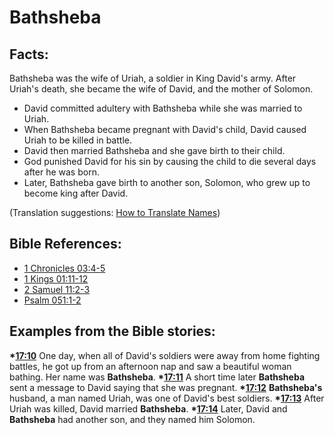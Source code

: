 # Bathsheba #

## Facts: ##

Bathsheba was the wife of Uriah, a soldier in King David's army. After Uriah's death, she became the wife of David, and the mother of Solomon.

* David committed adultery with Bathsheba while she was married to Uriah.
* When Bathsheba became pregnant with David's child, David caused Uriah to be killed in battle.
* David then married Bathsheba and she gave birth to their child. 
* God punished David for his sin by causing the child to die several days after he was born.
* Later, Bathsheba gave birth to another son, Solomon, who grew up to become king after David.

(Translation suggestions: [How to Translate Names](en/ta-vol1/translate/man/translate-names))



## Bible References: ##

* [1 Chronicles 03:4-5](en/tn/1ch/help/03/04)
* [1 Kings 01:11-12](en/tn/1ki/help/01/11)
* [2 Samuel 11:2-3](en/tn/2sa/help/11/02)
* [Psalm 051:1-2](en/tn/psa/help/51/01)

## Examples from the Bible stories: ##

  __*[17:10](en/tn/obs/help/17/10)__ One day, when all of David's soldiers were away from home fighting battles, he got up from an afternoon nap and saw a beautiful woman bathing. Her name was __Bathsheba__.
  __*[17:11](en/tn/obs/help/17/11)__ A short time later __Bathsheba__ sent a message to David saying that she was pregnant.
  __*[17:12](en/tn/obs/help/17/12)__ __Bathsheba's__ husband, a man named Uriah, was one of David's best soldiers.
  __*[17:13](en/tn/obs/help/17/13)__ After Uriah was killed, David married __Bathsheba__.
  __*[17:14](en/tn/obs/help/17/14)__ Later,  David and __Bathsheba__ had another son, and they named him Solomon.